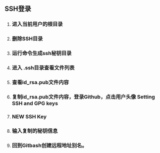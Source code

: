 ## SSH登录

1. ### 进入当前用户的根目录

2. ### 删除SSH目录

3. ### 运行命令生成ssh秘钥目录

4. ### 进入 .ssh目录查看文件列表

5. ### 查看id_rsa.pub文件内容

6. ### 复制id_rsa.pub文件内容，登录Github，点击用户头像    Setting  SSH and GPG keys

7. ### NEW  SSH  Key

8. ### 输入复制的秘钥信息

9. ### 回到Gitbash创建远程地址别名。